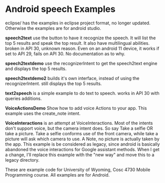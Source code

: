 Android speech Examples
===========

eclipse/ has the examples in eclipse project format, no longer updated.  Otherwise the examples are for android studio.

<b>speech2text</b> use the button to have it recognize the speech.  It will list the top 5 results and speak the top result.  It also have multilingual abilities.  broken in API 30, unknown reason.  Even on an android 11 device, it works if set to API 29, fails on API 30.  No documentation as to why.

<b>speech2textdemo</b> use the recognizerIntent to get the speech2text engine and displays the top 5 results.  

<b>speech2textdemo2</b> builds it's own interface, instead of using the recognizerIntent.  still displays the top 5 results.

<b>text2speech</b> is a simple example to do text to speech.   works in API 30 with queries additions.

<b>VoiceActionsDemo</b>  Show how to add voice Actions to your app.  This example uses the create_note intent.

<b>VoiceInteractions</b> is an attempt at VoiceInteractions.  Most of the intents don't support voice, but the camera intent does.  So say Take a selfie  OR take a picture.  Take a selfie conforms use of the front camera, while take a picture will ask which camera to use.  A Note, no picture is actually taken by the app.   This example is be considered as legacy, since android is basically abandoned the voice interactions for Google assistant methods.  When I get a change, I'll replace this example with the "new way" and move this to a legacy directory.


These are example code for University of Wyoming, Cosc 4730 Mobile Programming course.
All examples are for Android.
